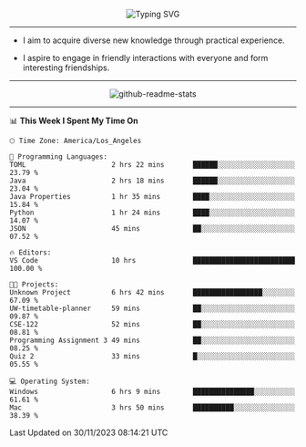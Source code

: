 <p align="center">
  <img src="https://readme-typing-svg.demolab.com?font=Fira+Code&weight=500&size=32&duration=2500&pause=1600&center=true&vCenter=true&random=false&width=1024&height=64&lines=Hi+there+%F0%9F%91%8B;I'm+delighted+you+could+make+it+here+%F0%9F%8E%89;I'm+Harry%2C+a+college+student+still+finding+my+way" alt="Typing SVG" />
</p>


---


- I aim to acquire diverse new knowledge through practical experience.

- I aspire to engage in friendly interactions with everyone and form interesting friendships.


---


<p align="center">
  <img src="https://github-readme-stats.vercel.app/api?username=Harry-Jing&show_icons=true" alt="github-readme-stats"/>
</p>


---

<!--START_SECTION:waka-->
📊 **This Week I Spent My Time On** 

```text
🕑︎ Time Zone: America/Los_Angeles

💬 Programming Languages: 
TOML                     2 hrs 22 mins       ██████░░░░░░░░░░░░░░░░░░░   23.79 % 
Java                     2 hrs 18 mins       ██████░░░░░░░░░░░░░░░░░░░   23.04 % 
Java Properties          1 hr 35 mins        ████░░░░░░░░░░░░░░░░░░░░░   15.84 % 
Python                   1 hr 24 mins        ████░░░░░░░░░░░░░░░░░░░░░   14.07 % 
JSON                     45 mins             ██░░░░░░░░░░░░░░░░░░░░░░░   07.52 % 

🔥 Editors: 
VS Code                  10 hrs              █████████████████████████   100.00 % 

🐱‍💻 Projects: 
Unknown Project          6 hrs 42 mins       █████████████████░░░░░░░░   67.09 % 
UW-timetable-planner     59 mins             ██░░░░░░░░░░░░░░░░░░░░░░░   09.87 % 
CSE-122                  52 mins             ██░░░░░░░░░░░░░░░░░░░░░░░   08.81 % 
Programming Assignment 3 49 mins             ██░░░░░░░░░░░░░░░░░░░░░░░   08.25 % 
Quiz 2                   33 mins             █░░░░░░░░░░░░░░░░░░░░░░░░   05.55 % 

💻 Operating System: 
Windows                  6 hrs 9 mins        ███████████████░░░░░░░░░░   61.61 % 
Mac                      3 hrs 50 mins       ██████████░░░░░░░░░░░░░░░   38.39 % 
```


 Last Updated on 30/11/2023 08:14:21 UTC
<!--END_SECTION:waka-->
